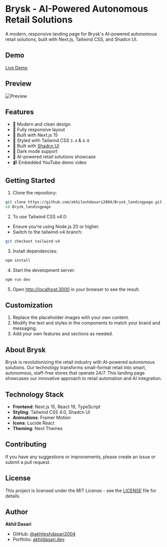 # Brysk - AI-Powered Autonomous Retail Solutions

A modern, responsive landing page for Brysk's AI-powered autonomous retail solutions, built with Next.js, Tailwind CSS, and Shadcn UI.

## Demo

[Live Demo](https://brysk-landing-page.vercel.app/)

## Preview

![Preview](./public/preview.png)

## Features

- 🎨 Modern and clean design
- 📱 Fully responsive layout
- 🎯 Built with Next.js 15
- 💅 Styled with Tailwind CSS `3.4` & `4.0`
- 🧩 Built with [Shadcn UI](https://ui.shadcn.com)
- 🌙 Dark mode support
- 🤖 AI-powered retail solutions showcase
- 📹 Embedded YouTube demo video

## Getting Started

1. Clone the repository:

```bash
git clone https://github.com/akhileshdasari2004/Brysk_landingpage.git
cd Brysk_landingpage
```

2. To use Tailwind CSS v4.0:

- Ensure you’re using Node.js 20 or higher.
- Switch to the tailwind-v4 branch:

```bash
git checkout tailwind-v4
```

3. Install dependencies:

```bash
npm install
```

4. Start the development server:

```bash
npm run dev
```

5. Open [http://localhost:3000](http://localhost:3000) in your browser to see the result.

## Customization

1. Replace the placeholder images with your own content.
2. Modify the text and styles in the components to match your brand and messaging.
3. Add your own features and sections as needed.

## About Brysk

Brysk is revolutionizing the retail industry with AI-powered autonomous solutions. Our technology transforms small-format retail into smart, autonomous, staff-free stores that operate 24/7. This landing page showcases our innovative approach to retail automation and AI integration.

## Technology Stack

- **Frontend**: Next.js 15, React 19, TypeScript
- **Styling**: Tailwind CSS 4.0, Shadcn UI
- **Animations**: Framer Motion
- **Icons**: Lucide React
- **Theming**: Next Themes

## Contributing

If you have any suggestions or improvements, please create an issue or submit a pull request.

## License

This project is licensed under the MIT License - see the [LICENSE](LICENSE) file for details.

## Author

**Akhil Dasari**
- GitHub: [@akhileshdasari2004](https://github.com/akhileshdasari2004)
- Portfolio: [akhildasari.dev](https://akhildasari.dev)

